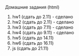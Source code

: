 Домашние задания (html)

1. hw1 (сдать до 2.11) - сделано
2. hw2 (сдать до 2.11) - сделано
3. hw3 (сдать до 7.11) - сделано
4. hw4 (сдать до 9.11) - сделано
5. hw5 (сдать до 14.11) 
6. hw6 (сдать до 16.11) 
7. js (сдать до 21.11)
